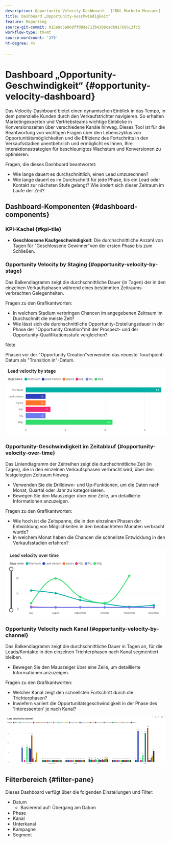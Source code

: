 ```yaml
---
description: Opportunity Velocity-Dashboard - [!DNL Marketo Measure] - Produkt
title: Dashboard „Opportunity-Geschwindigkeit“
feature: Reporting
source-git-commit: 915e9c5a968ffd9de713b4308cadb91768613fc5
workflow-type: tm+mt
source-wordcount: '379'
ht-degree: 4%

---
```


# Dashboard „Opportunity-Geschwindigkeit“ {#opportunity-velocity-dashboard}

Das Velocity-Dashboard bietet einen dynamischen Einblick in das Tempo, in dem potenzielle Kunden durch den Verkaufstrichter navigieren. So erhalten Marketingexperten und Vertriebsteams wichtige Einblicke in Konversionszeiten über verschiedene Kanäle hinweg. Dieses Tool ist für die Beantwortung von wichtigen Fragen über den Lebenszyklus von Opportunitätsmöglichkeiten und die Effizienz des Fortschritts in den Verkaufsstadien unentbehrlich und ermöglicht es Ihnen, Ihre Interaktionsstrategien für beschleunigtes Wachstum und Konversionen zu optimieren.

Fragen, die dieses Dashboard beantwortet:

* Wie lange dauert es durchschnittlich, einen Lead umzurechnen?
* Wie lange dauert es im Durchschnitt für jede Phase, bis ein Lead oder Kontakt zur nächsten Stufe gelangt? Wie ändert sich dieser Zeitraum im Laufe der Zeit?

## Dashboard-Komponenten {#dashboard-components}

### KPI-Kachel {#kpi-tile}

* **Geschlossene Kaufgeschwindigkeit**: Die durchschnittliche Anzahl von Tagen für &quot;Geschlossene Gewinner&quot;von der ersten Phase bis zum Schließen.

### Opportunity Velocity by Staging {#opportunity-velocity-by-stage}

Das Balkendiagramm zeigt die durchschnittliche Dauer (in Tagen) der in den einzelnen Verkaufsphasen während eines bestimmten Zeitraums verbrachten Gelegenheiten.

Fragen zu den Grafikantworten:

* In welchem Stadium verbringen Chancen im angegebenen Zeitraum im Durchschnitt die meiste Zeit?
* Wie lässt sich die durchschnittliche Opportunity-Erstellungsdauer in der Phase der &quot;Opportunity Creation&quot;mit der Prospect- und der Opportunity-Qualifikationsstufe vergleichen?

>[!NOTE]
>
>Phasen vor der &quot;Opportunity Creation&quot;verwenden das neueste Touchpoint-Datum als &quot;Transition in&quot;-Datum.

![](assets/lead-velocity-dashboard-1.png)

### Opportunity-Geschwindigkeit im Zeitablauf {#opportunity-velocity-over-time}

Das Liniendiagramm der Zeitreihen zeigt die durchschnittliche Zeit (in Tagen), die in den einzelnen Verkaufsphasen verbracht wird, über den festgelegten Zeitraum hinweg.

* Verwenden Sie die Drilldown- und Up-Funktionen, um die Daten nach Monat, Quartal oder Jahr zu kategorisieren.
* Bewegen Sie den Mauszeiger über eine Zeile, um detaillierte Informationen anzuzeigen.

Fragen zu den Grafikantworten:

* Wie hoch ist die Zeitspanne, die in den einzelnen Phasen der Entwicklung von Möglichkeiten in den beobachteten Monaten verbracht wurde?
* In welchem Monat haben die Chancen die schnellste Entwicklung in den Verkaufsstadien erfahren?

![](assets/lead-velocity-dashboard-2.png)

### Opportunity Velocity nach Kanal {#opportunity-velocity-by-channel}

Das Balkendiagramm zeigt die durchschnittliche Dauer in Tagen an, für die Leads/Kontakte in den einzelnen Trichterphasen nach Kanal segmentiert bleiben.

* Bewegen Sie den Mauszeiger über eine Zeile, um detaillierte Informationen anzuzeigen.

Fragen zu den Grafikantworten:

* Welcher Kanal zeigt den schnellsten Fortschritt durch die Trichterphasen?
* Inwiefern variiert die Opportunitätsgeschwindigkeit in der Phase des &#39;Interessenten&#39; je nach Kanal?

![](assets/lead-velocity-dashboard-3.png)

## Filterbereich {#filter-pane}

Dieses Dashboard verfügt über die folgenden Einstellungen und Filter:

* Datum
   * Basierend auf: Übergang am Datum
* Phase
* Kanal
* Unterkanal
* Kampagne
* Segment
